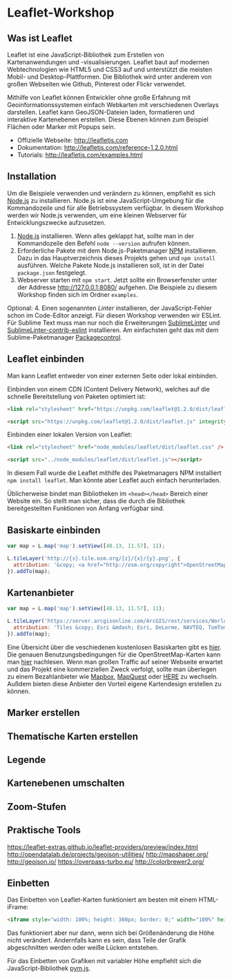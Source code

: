 # Leaflet-Workshop

## Was ist Leaflet

Leaflet ist eine JavaScript-Bibliothek zum Erstellen von Kartenanwendungen und -visualisierungen. Leaflet baut auf modernen Webtechnologien wie HTML5 und CSS3 auf und unterstützt die meisten Mobil- und Desktop-Plattformen. Die Bibliothek wird unter anderem von großen Webseiten wie Github, Pinterest oder Flickr verwendet.

Mithilfe von Leaflet können Entwickler ohne große Erfahrung mit Geoinformationssystemen einfach Webkarten mit verschiedenen Overlays darstellen. Leaflet kann GeoJSON-Dateien laden, formatieren und interaktive Kartenebenen erstellen. Diese Ebenen können zum Beispiel Flächen oder Marker mit Popups sein.

- Offizielle Webseite: http://leafletjs.com
- Dokumentation: http://leafletjs.com/reference-1.2.0.html
- Tutorials: http://leafletjs.com/examples.html

## Installation

Um die Beispiele verwenden und verändern zu können, empfiehlt es sich [Node.js](https://nodejs.org/en/) zu installieren. Node.js ist eine JavaScript-Umgebung für die Kommandozeile und für alle Betriebssystem verfügbar. In diesem Workshop werden wir Node.js verwenden, um eine kleinen Webserver für Entwicklungszwecke aufzusetzen. 

1. [Node.js](https://nodejs.org/en/) installieren. Wenn alles geklappt hat, sollte man in der Kommandozeile den Befehl `node --version` aufrufen können.
2. Erforderliche Pakete mit dem Node.js-Paketmanager [NPM](https://www.npmjs.com/) installieren. Dazu in das Hauptverzeichnis dieses Projekts gehen und `npm install` ausführen. Welche Pakete Node.js installieren soll, ist in der Datei `package.json` festgelegt.
3. Webserver starten mit `npm start`. Jetzt sollte ein Browserfenster unter der Addresse http://127.0.0.1:8080/ aufgehen. Die Beispiele zu diesem Workshop finden sich im Ordner `examples`.

Optional:
4. Einen sogenannten *Linter* installieren, der JavaScript-Fehler schon im Code-Editor anzeigt. Für diesen Workshop verwenden wir ESLint. Für Sublime Text muss man nur noch die Erweiterungen [SublimeLinter](https://packagecontrol.io/packages/SublimeLinter) und [SublimeLinter-contrib-eslint](https://packagecontrol.io/packages/SublimeLinter-contrib-eslint) installieren. Am einfachsten geht das mit dem Sublime-Paketmanager [Packagecontrol](https://packagecontrol.io/installation).

## Leaflet einbinden

Man kann Leaflet entweder von einer externen Seite oder lokal einbinden.

Einbinden von einem CDN (Content Delivery Network), welches auf die schnelle Bereitstellung von Paketen optimiert ist:

```html
<link rel="stylesheet" href="https://unpkg.com/leaflet@1.2.0/dist/leaflet.css" integrity="sha512-M2wvCLH6DSRazYeZRIm1JnYyh22purTM+FDB5CsyxtQJYeKq83arPe5wgbNmcFXGqiSH2XR8dT/fJISVA1r/zQ==" crossorigin=""/>

<script src="https://unpkg.com/leaflet@1.2.0/dist/leaflet.js" integrity="sha512-lInM/apFSqyy1o6s89K4iQUKg6ppXEgsVxT35HbzUupEVRh2Eu9Wdl4tHj7dZO0s1uvplcYGmt3498TtHq+log==" crossorigin=""></script>
```

Einbinden einer lokalen Version von Leaflet:

```html
<link rel="stylesheet" href="node_modules/leaflet/dist/leaflet.css" />

<script src="../node_modules/leaflet/dist/leaflet.js"></script>
```

In diesem Fall wurde die Leaflet mithilfe des Paketmanagers NPM installiert `npm install leaflet`. Man könnte aber Leaflet auch einfach herunterladen.

Üblicherweise bindet man Bibliotheken im `<head></head>` Bereich einer Website ein. So stellt man sicher, dass die durch die Bibliothek bereitgestellten Funktionen von Anfang verfügbar sind.

## Basiskarte einbinden


```javascript
var map = L.map('map').setView([48.13, 11.57], 11);

L.tileLayer('http://{s}.tile.osm.org/{z}/{x}/{y}.png', {
  attribution: '&copy; <a href="http://osm.org/copyright">OpenStreetMap</a> contributors'
}).addTo(map);
```

## Kartenanbieter

```javascript
var map = L.map('map').setView([48.13, 11.57], 11);

L.tileLayer('https://server.arcgisonline.com/ArcGIS/rest/services/World_Topo_Map/MapServer/tile/{z}/{y}/{x}', {
  attribution: 'Tiles &copy; Esri &mdash; Esri, DeLorme, NAVTEQ, TomTom, Intermap, iPC, USGS, FAO, NPS, NRCAN, GeoBase, Kadaster NL, Ordnance Survey, Esri Japan, METI, Esri China (Hong Kong), and the GIS User Community'
}).addTo(map);
```

Eine Übersicht über die veschiedenen kostenlosen Basiskarten gibt es [hier](https://leaflet-extras.github.io/leaflet-providers/preview/index.html). Die genauen Benutzungsbedingungen für die OpenStreetMap-Karten kann man [hier](https://operations.osmfoundation.org/policies/tiles/) nachlesen. Wenn man großen Traffic auf seiner Webseite erwartet und das Projekt eine kommerziellen Zweck verfolgt, sollte man überlegen zu einem Bezahlanbieter wie [Mapbox](https://www.mapbox.com/), [MapQuest](https://developer.mapquest.com/plans) oder [HERE](https://developer.here.com/plans) zu wechseln. Außdem bieten diese Anbieter den Vorteil eigene Kartendesign erstellen zu können.


## Marker erstellen

## Thematische Karten erstellen

## Legende

## Kartenebenen umschalten

## Zoom-Stufen

## Praktische Tools
https://leaflet-extras.github.io/leaflet-providers/preview/index.html
http://opendatalab.de/projects/geojson-utilities/
http://mapshaper.org/
http://geojson.io/
https://overpass-turbo.eu/
http://colorbrewer2.org/


## Einbetten
Das Einbetten von Leaflet-Karten funktioniert am besten mit einem HTML-iFrame:

```html
<iframe style="width: 100%; height: 360px; border: 0;" width="100%" height="100%" frameborder="0" src="http://leafletjs.com/examples/mobile/example.html"></iframe>
```

Das funktioniert aber nur dann, wenn sich bei Größenänderung die Höhe nicht verändert. Andernfalls kann es sein, dass Teile der Grafik abgeschnitten werden oder weiße Lücken entstehen.

Für das Einbetten von Grafiken mit variabler Höhe empfiehlt sich die JavaScript-Bibliothek [pym.js](http://blog.apps.npr.org/pym.js/). 
